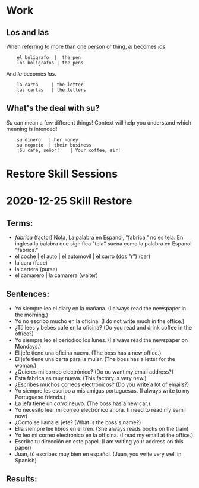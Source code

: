 # Work

## Los and las
When referring to more than one person or thing, _el_ becomes _los_.
        
        el bolígrafo  |  the pen
        los bolígrafos | the pens
        
And _la_ becomes _las_.
        
        la carta     | the letter
        las cartas   | the letters
        
## What's the deal with su?
_Su_ can mean a few different things! Context will help you understand which meaning is intended!

        
        su dinero   | her money
        su negocio  | their business
        ¡Su café, señor!    | Your coffee, sir!
        

# Restore Skill Sessions


# 2020-12-25 Skill Restore
## Terms:
* _fabrica_ (factor) Nota, La palabra en Espanol, "fabrica," no es tela.  En inglesa la balabra que significa "tela"  suena como la palabra en Espanol "fabrica."
* el coche | el auto | el automovil | el carro (dos "r") (car) 
* la cara (face)
* la cartera (purse) 
* el camarero | la camarera (waiter) 

## Sentences:
* Yo siempre leo el diary en la mañana. (I always read the newspaper in the morning.)
* Yo no escribo mucho en la oficina. (I do not write much in the office.)
* ¿Tú lees y bebes café en la oficina? (Do you read and drink coffee in the office?)
* Yo siempre leo el periódico los lunes. (I always read the newspaper on Mondays.)
* El jefe tiene una oficina nueva. (The boss has a new office.)
* El jefe tiene una carta para la mujer. (The boss has a letter for the woman.)
* ¿Quieres mi correo electrónico? (Do ou want my email address?) 
* Esta fabrica es muy nueva. (This factory is very new.) 
* ¿Escribes muchos correos electrónicos? (Do you write a lot of emails?)
* Yo siempre les escribo a mis amigas portuguesas. (I always write to my Portuguese friends.)
* La jefa tiene un _carro_ neuvo. (The boss has a new car.)
* Yo necesito leer mi correo electrónico ahora. (I need to read my eamil now)
* ¿Como se llama el jefe? (What is the boss's name?) 
* Ella siempre lee libros en el tren. (She always reads books on the train)
* Yo leo mi correo electrónico en la officina. (I read my email at the office.)
* Escribo tu dirección en este papel. (I am writing your address on this paper)
* Juan, tú escribes muy bien en español. (Juan, you write very well in Spanish)

## Results: 


